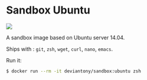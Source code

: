 Sandbox Ubuntu
==============

[![](https://badge.imagelayers.io/deviantony/sandbox:latest.svg)](https://imagelayers.io/?images=deviantony/sandbox:ubuntu 'imagelayers.io')

A sandbox image based on Ubuntu server 14.04.

Ships with : `git`, `zsh`, `wget`, `curl`, `nano`, `emacs`.

Run it:

```bash
$ docker run --rm -it deviantony/sandbox:ubuntu zsh
```
